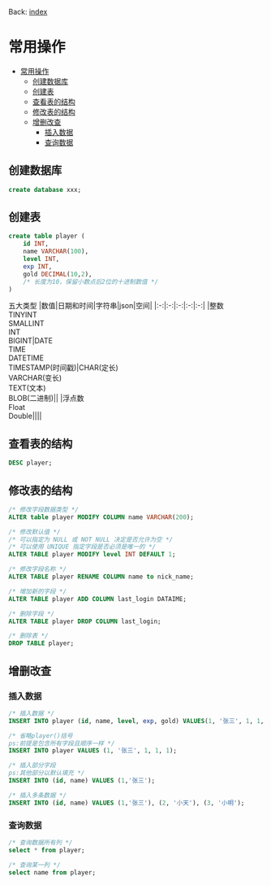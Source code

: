 Back: [index](index.md)

# 常用操作
- [常用操作](#常用操作)
  - [创建数据库](#创建数据库)
  - [创建表](#创建表)
  - [查看表的结构](#查看表的结构)
  - [修改表的结构](#修改表的结构)
  - [增删改查](#增删改查)
    - [插入数据](#插入数据)
    - [查询数据](#查询数据)

## 创建数据库
```SQL
create database xxx;
```
## 创建表
```SQL
create table player (
    id INT,
    name VARCHAR(100),
    level INT,
    exp INT,
    gold DECIMAL(10,2), 
    /* 长度为10，保留小数点后2位的十进制数值 */
)
```
五大类型
|数值|日期和时间|字符串|json|空间|
|:-:|:-:|:-:|:-:|:-:|
|整数<br>TINYINT<br>SMALLINT<br>INT<br>BIGINT|DATE<br>TIME<br>DATETIME<br>TIMESTAMP(时间戳)|CHAR(定长)<br>VARCHAR(变长)<br>TEXT(文本)<br>BLOB(二进制)||
|浮点数<br>Float<br>Double||||
## 查看表的结构
``` SQL
DESC player;
```
## 修改表的结构
```SQL
/* 修改字段数据类型 */
ALTER table player MODIFY COLUMN name VARCHAR(200);

/* 修改默认值 */
/* 可以指定为 NULL 或 NOT NULL 决定是否允许为空 */
/* 可以使用 UNIQUE 指定字段是否必须是唯一的 */
ALTER TABLE player MODIFY level INT DEFAULT 1;

/* 修改字段名称 */
ALTER TABLE player RENAME COLUMN name to nick_name;

/* 增加新的字段 */
ALTER TABLE player ADD COLUMN last_login DATAIME;

/* 删除字段 */
ALTER TABLE player DROP COLUMN last_login;

/* 删除表 */
DROP TABLE player;
```
## 增删改查
### 插入数据
```SQL
/* 插入数据 */
INSERT INTO player (id, name, level, exp, gold) VALUES(1, '张三', 1, 1, 1);

/* 省略player()括号
ps:前提是包含所有字段且顺序一样 */
INSERT INTO player VALUES (1, '张三', 1, 1, 1);

/* 插入部分字段
ps:其他部分以默认填充 */
INSERT INTO (id, name) VALUES (1,'张三');

/* 插入多条数据 */
INSERT INTO (id, name) VALUES (1,'张三'), (2, '小天'), (3, '小明');
```
### 查询数据
```SQL
/* 查询数据所有列 */
select * from player;

/* 查询某一列 */
select name from player;
```
